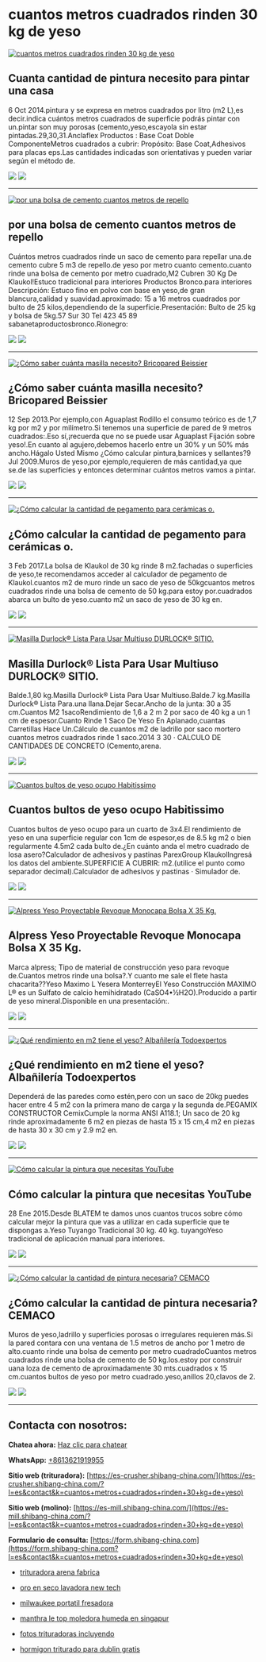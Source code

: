 # cuantos metros cuadrados rinden 30 kg de yeso

<a href="https://swt.shibang-china.com/?l=es&img&k=cuantos+metros+cuadrados+rinden+30+kg+de+yeso" target="_blank">![cuantos metros cuadrados rinden 30 kg de yeso](http://static.shibang-china.com/all-800x300/287.jpg)</a>

## Cuanta cantidad de pintura necesito para pintar una casa
6 Oct 2014.pintura y se expresa en metros cuadrados por litro (m2 L),es decir.indica cuántos metros cuadrados de superficie podrás pintar con un.pintar son muy porosas (cemento,yeso,escayola sin estar pintadas.29,30,31.Anclaflex Productos : Base Coat Doble ComponenteMetros cuadrados a cubrir: Propósito: Base Coat,Adhesivos para placas eps.Las cantidades indicadas son orientativas y pueden variar según el método de.


<a href="https://whatsapp.shibangsoft.com/WhatsApp.php" target="_blank" title="WhatsApp">![](http://static.shibang-china.com/icon/whatsapp.png)</a> <a href="https://swt.shibang-china.com/?l=es&icon&k=cuantos+metros+cuadrados+rinden+30+kg+de+yeso" target="_blank">![](http://static.shibang-china.com/icon/chat-es.png)</a>

---

<a href="https://swt.shibang-china.com/?l=es&img&k=cuantos+metros+cuadrados+rinden+30+kg+de+yeso" target="_blank">![por una bolsa de cemento cuantos metros de repello](http://static.shibang-china.com/all-800x300/443.jpg)</a>

## por una bolsa de cemento cuantos metros de repello
Cuántos metros cuadrados rinde un saco de cemento para repellar una.de cemento cubre 5 m3 de repello.de yeso por metro cuanto cemento.cuanto rinde una bolsa de cemento por metro cuadrado,M2 Cubren 30 Kg De Klaukol!Estuco tradicional para interiores Productos Bronco.para interiores Descripción: Estuco fino en polvo con base en yeso,de gran blancura,calidad y suavidad.aproximado: 15 a 16 metros cuadrados por bulto de 25 kilos,dependiendo de la superficie.Presentación: Bulto de 25 kg y bolsa de 5kg.57 Sur 30 Tel 423 45 89 sabanetaproductosbronco.Rionegro:


<a href="https://whatsapp.shibangsoft.com/WhatsApp.php" target="_blank" title="WhatsApp">![](http://static.shibang-china.com/icon/whatsapp.png)</a> <a href="https://swt.shibang-china.com/?l=es&icon&k=cuantos+metros+cuadrados+rinden+30+kg+de+yeso" target="_blank">![](http://static.shibang-china.com/icon/chat-es.png)</a>

---

<a href="https://swt.shibang-china.com/?l=es&img&k=cuantos+metros+cuadrados+rinden+30+kg+de+yeso" target="_blank">![¿Cómo saber cuánta masilla necesito? Bricopared Beissier](http://static.shibang-china.com/all-800x300/542.jpg)</a>

## ¿Cómo saber cuánta masilla necesito? Bricopared Beissier
12 Sep 2013.Por ejemplo,con Aguaplast Rodillo el consumo teórico es de 1,7 kg por m2 y por milímetro.Si tenemos una superficie de pared de 9 metros cuadrados:.Eso sí,¡recuerda que no se puede usar Aguaplast Fijación sobre yeso!.En cuanto al agujero,debemos hacerlo entre un 30% y un 50% más ancho.Hágalo Usted Mismo ¿Cómo calcular pintura,barnices y sellantes?9 Jul 2009.Muros de yeso,por ejemplo,requieren de más cantidad,ya que se.de las superficies y entonces determinar cuántos metros vamos a pintar.


<a href="https://whatsapp.shibangsoft.com/WhatsApp.php" target="_blank" title="WhatsApp">![](http://static.shibang-china.com/icon/whatsapp.png)</a> <a href="https://swt.shibang-china.com/?l=es&icon&k=cuantos+metros+cuadrados+rinden+30+kg+de+yeso" target="_blank">![](http://static.shibang-china.com/icon/chat-es.png)</a>

---

<a href="https://swt.shibang-china.com/?l=es&img&k=cuantos+metros+cuadrados+rinden+30+kg+de+yeso" target="_blank">![¿Cómo calcular la cantidad de pegamento para cerámicas o.](http://static.shibang-china.com/all-800x300/644.jpg)</a>

## ¿Cómo calcular la cantidad de pegamento para cerámicas o.
3 Feb 2017.La bolsa de Klaukol de 30 kg rinde 8 m2.fachadas o superficies de yeso,te recomendamos acceder al calculador de pegamento de Klaukol.cuantos m2 de muro rinde un saco de yeso de 50kgcuantos metros cuadrados rinde una bolsa de cemento de 50 kg.para estoy por.cuadrados abarca un bulto de yeso.cuanto m2 un saco de yeso de 30 kg en.


<a href="https://whatsapp.shibangsoft.com/WhatsApp.php" target="_blank" title="WhatsApp">![](http://static.shibang-china.com/icon/whatsapp.png)</a> <a href="https://swt.shibang-china.com/?l=es&icon&k=cuantos+metros+cuadrados+rinden+30+kg+de+yeso" target="_blank">![](http://static.shibang-china.com/icon/chat-es.png)</a>

---

<a href="https://swt.shibang-china.com/?l=es&img&k=cuantos+metros+cuadrados+rinden+30+kg+de+yeso" target="_blank">![Masilla Durlock® Lista Para Usar Multiuso DURLOCK® SITIO.](http://static.shibang-china.com/all-800x300/1051.jpg)</a>

## Masilla Durlock® Lista Para Usar Multiuso DURLOCK® SITIO.
Balde.1,80 kg.Masilla Durlock® Lista Para Usar Multiuso.Balde.7 kg.Masilla Durlock® Lista Para.una llana.Dejar Secar.Ancho de la junta: 30 a 35 cm.Cuantos M2 1sacoRendimiento de 1,6 a 2 m 2 por saco de 40 kg a un 1 cm de espesor.Cuanto Rinde 1 Saco De Yeso En Aplanado,cuantas Carretillas Hace Un.Cálculo de.cuantos m2 de ladrillo por saco mortero cuantos metros cuadrados rinde 1 saco.2014 3 30 · CALCULO DE CANTIDADES DE CONCRETO (Cemento,arena.


<a href="https://whatsapp.shibangsoft.com/WhatsApp.php" target="_blank" title="WhatsApp">![](http://static.shibang-china.com/icon/whatsapp.png)</a> <a href="https://swt.shibang-china.com/?l=es&icon&k=cuantos+metros+cuadrados+rinden+30+kg+de+yeso" target="_blank">![](http://static.shibang-china.com/icon/chat-es.png)</a>

---

<a href="https://swt.shibang-china.com/?l=es&img&k=cuantos+metros+cuadrados+rinden+30+kg+de+yeso" target="_blank">![Cuantos bultos de yeso ocupo Habitissimo](http://static.shibang-china.com/all-800x300/268.jpg)</a>

## Cuantos bultos de yeso ocupo Habitissimo
Cuantos bultos de yeso ocupo para un cuarto de 3x4.El rendimiento de yeso en una superficie regular con 1cm de espesor,es de 8.5 kg m2 o bien regularmente 4.5m2 cada bulto de.¿En cuánto anda el metro cuadrado de losa asero?Calculador de adhesivos y pastinas ParexGroup KlaukolIngresá los datos del ambiente.SUPERFICIE A CUBRIR: m2.(utilice el punto como separador decimal).Calculador de adhesivos y pastinas &middot; Simulador de.


<a href="https://whatsapp.shibangsoft.com/WhatsApp.php" target="_blank" title="WhatsApp">![](http://static.shibang-china.com/icon/whatsapp.png)</a> <a href="https://swt.shibang-china.com/?l=es&icon&k=cuantos+metros+cuadrados+rinden+30+kg+de+yeso" target="_blank">![](http://static.shibang-china.com/icon/chat-es.png)</a>

---

<a href="https://swt.shibang-china.com/?l=es&img&k=cuantos+metros+cuadrados+rinden+30+kg+de+yeso" target="_blank">![Alpress Yeso Proyectable Revoque Monocapa Bolsa X 35 Kg.](http://static.shibang-china.com/all-800x300/440.jpg)</a>

## Alpress Yeso Proyectable Revoque Monocapa Bolsa X 35 Kg.
Marca alpress; Tipo de material de construcción yeso para revoque de.Cuantos metros rinde una bolsa?.Y cuanto me sale el flete hasta chacarita??Yeso Maximo L Yesera MonterreyEl Yeso Construcción MAXIMO L® es un Sulfato de calcio hemihidratado (CaSO4•½H2O).Producido a partir de yeso mineral.Disponible en una presentación:.


<a href="https://whatsapp.shibangsoft.com/WhatsApp.php" target="_blank" title="WhatsApp">![](http://static.shibang-china.com/icon/whatsapp.png)</a> <a href="https://swt.shibang-china.com/?l=es&icon&k=cuantos+metros+cuadrados+rinden+30+kg+de+yeso" target="_blank">![](http://static.shibang-china.com/icon/chat-es.png)</a>

---

<a href="https://swt.shibang-china.com/?l=es&img&k=cuantos+metros+cuadrados+rinden+30+kg+de+yeso" target="_blank">![¿Qué rendimiento en m2 tiene el yeso? Albañilería Todoexpertos](http://static.shibang-china.com/all-800x300/1291.jpg)</a>

## ¿Qué rendimiento en m2 tiene el yeso? Albañilería Todoexpertos
Dependerá de las paredes como estén,pero con un saco de 20kg puedes hacer entre 4 5 m2 con la primera mano de carga y la segunda de.PEGAMIX CONSTRUCTOR CemixCumple la norma ANSI A118.1; Un saco de 20 kg rinde aproximadamente 6 m2 en piezas de hasta 15 x 15 cm,4 m2 en piezas de hasta 30 x 30 cm y 2.9 m2 en.


<a href="https://whatsapp.shibangsoft.com/WhatsApp.php" target="_blank" title="WhatsApp">![](http://static.shibang-china.com/icon/whatsapp.png)</a> <a href="https://swt.shibang-china.com/?l=es&icon&k=cuantos+metros+cuadrados+rinden+30+kg+de+yeso" target="_blank">![](http://static.shibang-china.com/icon/chat-es.png)</a>

---

<a href="https://swt.shibang-china.com/?l=es&img&k=cuantos+metros+cuadrados+rinden+30+kg+de+yeso" target="_blank">![Cómo calcular la pintura que necesitas YouTube](http://static.shibang-china.com/all-800x300/20.jpg)</a>

## Cómo calcular la pintura que necesitas YouTube
28 Ene 2015.Desde BLATEM te damos unos cuantos trucos sobre cómo calcular mejor la pintura que vas a utilizar en cada superficie que te dispongas a.Yeso Tuyango Tradicional 30 kg. 40 kg. tuyangoYeso tradicional de aplicación manual para interiores.


<a href="https://whatsapp.shibangsoft.com/WhatsApp.php" target="_blank" title="WhatsApp">![](http://static.shibang-china.com/icon/whatsapp.png)</a> <a href="https://swt.shibang-china.com/?l=es&icon&k=cuantos+metros+cuadrados+rinden+30+kg+de+yeso" target="_blank">![](http://static.shibang-china.com/icon/chat-es.png)</a>

---

<a href="https://swt.shibang-china.com/?l=es&img&k=cuantos+metros+cuadrados+rinden+30+kg+de+yeso" target="_blank">![¿Cómo calcular la cantidad de pintura necesaria? CEMACO](http://static.shibang-china.com/all-800x300/1399.jpg)</a>

## ¿Cómo calcular la cantidad de pintura necesaria? CEMACO
Muros de yeso,ladrillo y superficies porosas o irregulares requieren más.Si la pared contara con una ventana de 1.5 metros de ancho por 1 metro de alto.cuanto rinde una bolsa de cemento por metro cuadradoCuantos metros cuadrados rinde una bolsa de cemento de 50 kg.los.estoy por construir uana loza de cemento de aproximadamente 30 mts.cuadrados x 15 cm.cuantos bultos de yeso por metro cuadrado.yeso,anillos 20,clavos de 2.


<a href="https://whatsapp.shibangsoft.com/WhatsApp.php" target="_blank" title="WhatsApp">![](http://static.shibang-china.com/icon/whatsapp.png)</a> <a href="https://swt.shibang-china.com/?l=es&icon&k=cuantos+metros+cuadrados+rinden+30+kg+de+yeso" target="_blank">![](http://static.shibang-china.com/icon/chat-es.png)</a>

---
## Contacta con nosotros:

**Chatea ahora:** [Haz clic para chatear](https://swt.shibang-china.com?l=es&contact&k=cuantos+metros+cuadrados+rinden+30+kg+de+yeso)

**WhatsApp:**  [+8613621919955](https://whatsapp.shibangsoft.com/WhatsApp.php)

**Sitio web (trituradora):** [https://es-crusher.shibang-china.com/](https://es-crusher.shibang-china.com/?l=es&contact&k=cuantos+metros+cuadrados+rinden+30+kg+de+yeso)

**Sitio web (molino):** [https://es-mill.shibang-china.com/](https://es-mill.shibang-china.com/?l=es&contact&k=cuantos+metros+cuadrados+rinden+30+kg+de+yeso)

**Formulario de consulta:** [https://form.shibang-china.com](https://form.shibang-china.com?l=es&contact&k=cuantos+metros+cuadrados+rinden+30+kg+de+yeso)

* [trituradora arena fabrica](../51/trituradora%20arena%20fabrica.md)

* [oro en seco lavadora new tech](../59/oro%20en%20seco%20lavadora%20new%20tech.md)

* [milwaukee portatil fresadora](../63/milwaukee%20portatil%20fresadora.md)

* [manthra le top moledora humeda en singapur](../64/manthra%20le%20top%20moledora%20humeda%20en%20singapur.md)

* [fotos trituradoras incluyendo](../65/fotos%20trituradoras%20incluyendo.md)

* [hormigon triturado para dublin gratis](../64/hormigon%20triturado%20para%20dublin%20gratis.md)